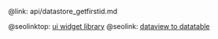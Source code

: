 @link: api/datastore_getfirstid.md

@seolinktop: [ui widget library](https://webix.com)
@seolink: [dataview to datatable](https://webix.com/widget/dataview/)